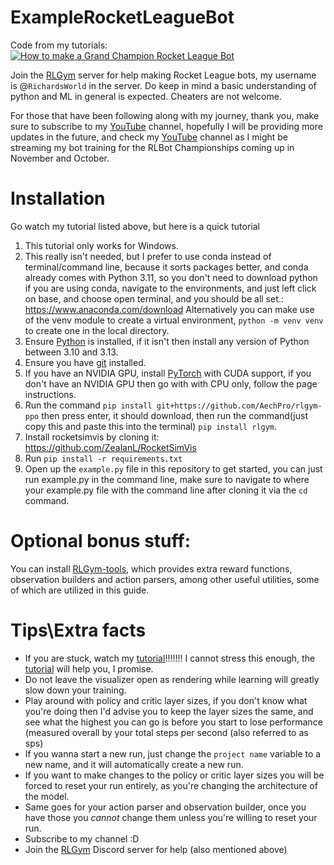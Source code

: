 # ExampleRocketLeagueBot
Code from my tutorials:
[![How to make a Grand Champion Rocket League Bot](https://img.youtube.com/vi/_IbWTCQNsxE/0.jpg)](https://www.youtube.com/watch?v=_IbWTCQNsxE)

Join the [RLGym](https://discord.gg/E6CDtwgP8F) server for help making Rocket League bots, my username is @`RichardsWorld` in the server.
Do keep in mind a basic understanding of python and ML in general is expected.
Cheaters are not welcome.

For those that have been following along with my journey, thank you, make sure to subscribe to my [YouTube](https://www.youtube.com/channel/UChM_9g85SvPZoLlH65aXayQ) channel, hopefully I will be providing more updates in the future, and check my [YouTube](https://www.youtube.com/channel/UChM_9g85SvPZoLlH65aXayQ) channel as I might be streaming my bot training for the RLBot Championships coming up in November and October.

# Installation
Go watch my tutorial listed above, but here is a quick tutorial
1. This tutorial only works for Windows.
2. This really isn't needed, but I prefer to use conda instead of terminal/command line, because it sorts packages better, and conda already comes with Python 3.11, so you don't need to download python if you are using conda, navigate to the environments, and just left click on base, and choose open terminal, and you should be all set.: https://www.anaconda.com/download
   Alternatively you can make use of the venv module to create a virtual environment, `python -m venv venv` to create one in the local directory. 
4. Ensure [Python](https://www.python.org/downloads/) is installed, if it isn't then install any version of Python between 3.10 and 3.13.
5. Ensure you have [git](https://git-scm.com/downloads/win) installed.
6. If you have an NVIDIA GPU, install [PyTorch](https://pytorch.org/get-started/locally/) with CUDA support, if you don't have an NVIDIA GPU then go with with CPU only, follow the page instructions.
7. Run the command `pip install git+https://github.com/AechPro/rlgym-ppo` then press enter, it should download, then run the command(just copy this and paste this into the terminal) `pip install rlgym`. 
8. Install rocketsimvis by cloning it: https://github.com/ZealanL/RocketSimVis
9. Run `pip install -r requirements.txt`
10. Open up the `example.py` file in this repository to get started, you can just run example.py in the command line, make sure to navigate to where your example.py file with the command line after cloning it via the `cd` command.

# Optional bonus stuff:
You can install [RLGym-tools](https://github.com/RLGym/rlgym-tools), which provides extra reward functions, observation builders and action parsers, among other useful utilities, some of which are utilized in this guide.

# Tips\Extra facts
- If you are stuck, watch my [tutorial](https://www.youtube.com/watch?v=_IbWTCQNsxE)!!!!!!! I cannot stress this enough, the [tutorial](https://www.youtube.com/watch?v=_IbWTCQNsxE) will help you, I promise.
- Do not leave the visualizer open as rendering while learning will greatly slow down your training.
- Play around with policy and critic layer sizes, if you don't know what you're doing then I'd advise you to keep the layer sizes the same, and see what the highest you can go is before you start to lose performance (measured overall by your total steps per second (also referred to as sps)
- If you wanna start a new run, just change the `project name` variable to a new name, and it will automatically create a new run.
- If you want to make changes to the policy or critic layer sizes you will be forced to reset your run entirely, as you're changing the architecture of the model.
- Same goes for your action parser and observation builder, once you have those you _cannot_ change them unless you're willing to reset your run.
- Subscribe to my channel :D
- Join the [RLGym](https://discord.gg/E6CDtwgP8F) Discord server for help (also mentioned above)
